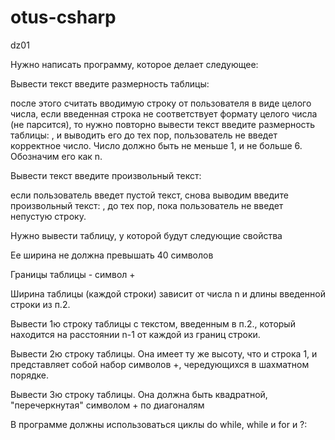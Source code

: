 # otus-csharp

dz01

Нужно написать программу, которое делает следующее:

Вывести текст введите размерность таблицы:

после этого считать вводимую строку от пользователя в виде целого числа,
если введенная строка не соответствует формату целого числа (не парсится),
то нужно повторно вывести текст введите размерность таблицы: , и выводить
его до тех пор, пользователь не введет корректное число.
Число должно быть не меньше 1, и не больше 6. Обозначим его как n.

Вывести текст введите произвольный текст:

если пользователь введет пустой текст, снова выводим введите произвольный текст: ,
до тех пор, пока пользователь не введет непустую строку.

Нужно вывести таблицу,
у которой будут следующие свойства

Ее ширина не должна превышать 40 символов

Границы таблицы - символ +

Ширина таблицы (каждой строки) зависит от числа n и длины введенной строки из п.2.

Вывести 1ю строку таблицы с текстом, введенным в п.2., который находится на расстоянии n-1 от каждой из границ строки.

Вывести 2ю строку таблицы. Она имеет ту же высоту, что и строка 1, и представляет собой набор символов +, чередующихся в шахматном порядке.

Вывести 3ю строку таблицы. Она должна быть квадратной, "перечеркнутая" символом + по диагоналям

В программе должны использоваться циклы do while, while и for и ?:



